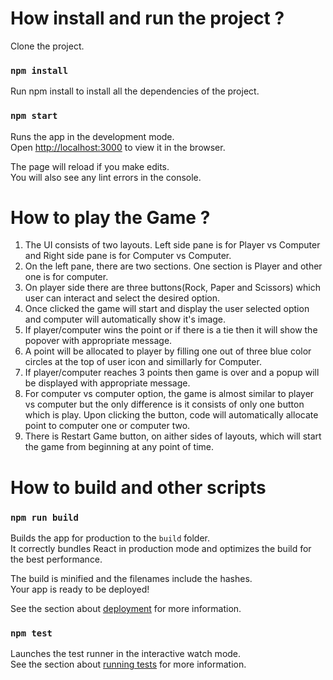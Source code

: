 # How install and run the project ?
Clone the project.
### `npm install`
Run npm install to install all the dependencies of the project.

### `npm start`

Runs the app in the development mode.\
Open [http://localhost:3000](http://localhost:3000) to view it in the browser.

The page will reload if you make edits.\
You will also see any lint errors in the console.

# How to play the Game ?
1. The UI consists of two layouts. Left side pane is for Player vs Computer and Right side pane is for Computer vs Computer.
2. On the left pane, there are two sections. One section is Player and other one is for computer.
3. On player side there are three buttons(Rock, Paper and Scissors) which user can interact and select the desired option.
4. Once clicked the game will start and display the user selected option and computer will automatically show it's image.
5. If player/computer wins the point or if there is a tie then it will show the popover with appropriate message.
6. A point will be allocated to player by filling one out of three blue color circles at the top of user icon and simillarly for Computer.
7. If player/computer reaches 3 points then game is over and a popup will be displayed with appropriate message.
8. For computer vs computer option, the game is almost similar to player vs computer but the only difference is it consists of only one button which is play. Upon clicking the button, code will automatically allocate point to computer one or computer two.
9. There is Restart Game button, on aither sides of layouts, which will start the game from beginning at any point of time.  

# How to build and other scripts

### `npm run build`

Builds the app for production to the `build` folder.\
It correctly bundles React in production mode and optimizes the build for the best performance.

The build is minified and the filenames include the hashes.\
Your app is ready to be deployed!

See the section about [deployment](https://facebook.github.io/create-react-app/docs/deployment) for more information.

### `npm test`

Launches the test runner in the interactive watch mode.\
See the section about [running tests](https://facebook.github.io/create-react-app/docs/running-tests) for more information.

